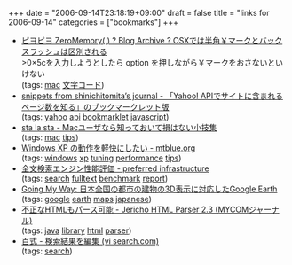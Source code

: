 +++
date = "2006-09-14T23:18:19+09:00"
draft = false
title = "links for 2006-09-14"
categories = ["bookmarks"]
+++

<ul class="delicious">
	<li>
		<div class="delicious-link"><a href="http://ido.nu/kuma/2006/09/13/osx-trouble-related-to-yen-sign-back-solidus-substitution/">ピヨピヨ ZeroMemory( ) ? Blog Archive ? OSXでは半角￥マークとバックスラッシュは区別される</a></div>
		<div class="delicious-extended">>0×5cを入力しようとしたら option を押しながら￥マークをおさないといけない</div>
		<div class="delicious-tags">(tags: <a href="http://del.icio.us/nobu666/mac">mac</a> <a href="http://del.icio.us/nobu666/文字コード">文字コード</a>)</div>
	</li>
	<li>
		<div class="delicious-link"><a href="http://d.hatena.ne.jp/shinichitomita/20060913/1158126597">snippets from shinichitomita’s journal - 「Yahoo! APIでサイトに含まれるページ数を知る」のブックマークレット版</a></div>
		<div class="delicious-tags">(tags: <a href="http://del.icio.us/nobu666/yahoo">yahoo</a> <a href="http://del.icio.us/nobu666/api">api</a> <a href="http://del.icio.us/nobu666/bookmarklet">bookmarklet</a> <a href="http://del.icio.us/nobu666/javascript">javascript</a>)</div>
	</li>
	<li>
		<div class="delicious-link"><a href="http://d.hatena.ne.jp/starocker/20060912/p1">sta la sta - Macユーザなら知っておいて損はない小技集</a></div>
		<div class="delicious-tags">(tags: <a href="http://del.icio.us/nobu666/mac">mac</a> <a href="http://del.icio.us/nobu666/tips">tips</a>)</div>
	</li>
	<li>
		<div class="delicious-link"><a href="http://www.mtblue.org/pc/tips/speed_up_xp.php">Windows XP の動作を軽快にしたい - mtblue.org</a></div>
		<div class="delicious-tags">(tags: <a href="http://del.icio.us/nobu666/windows">windows</a> <a href="http://del.icio.us/nobu666/xp">xp</a> <a href="http://del.icio.us/nobu666/tuning">tuning</a> <a href="http://del.icio.us/nobu666/performance">performance</a> <a href="http://del.icio.us/nobu666/tips">tips</a>)</div>
	</li>
	<li>
		<div class="delicious-link"><a href="http://preferred.jp/sedue/benchmark.htm">全文検索エンジン性能評価 - preferred infrastructure</a></div>
		<div class="delicious-tags">(tags: <a href="http://del.icio.us/nobu666/search">search</a> <a href="http://del.icio.us/nobu666/fulltext">fulltext</a> <a href="http://del.icio.us/nobu666/benchmark">benchmark</a> <a href="http://del.icio.us/nobu666/report">report</a>)</div>
	</li>
	<li>
		<div class="delicious-link"><a href="http://kengo.preston-net.com/archives/002806.shtml">Going My Way: 日本全国の都市の建物の3D表示に対応したGoogle Earth</a></div>
		<div class="delicious-tags">(tags: <a href="http://del.icio.us/nobu666/google">google</a> <a href="http://del.icio.us/nobu666/earth">earth</a> <a href="http://del.icio.us/nobu666/maps">maps</a> <a href="http://del.icio.us/nobu666/japanese">japanese</a>)</div>
	</li>
	<li>
		<div class="delicious-link"><a href="http://journal.mycom.co.jp/news/2006/09/12/342.html">不正なHTMLもパース可能 - Jericho HTML Parser 2.3 (MYCOMジャーナル)</a></div>
		<div class="delicious-tags">(tags: <a href="http://del.icio.us/nobu666/java">java</a> <a href="http://del.icio.us/nobu666/library">library</a> <a href="http://del.icio.us/nobu666/html">html</a> <a href="http://del.icio.us/nobu666/parser">parser</a>)</div>
	</li>
	<li>
		<div class="delicious-link"><a href="http://www.100shiki.com/archives/2006/09/_vi_searchcom.html">百式 - 検索結果を編集 (vi search.com)</a></div>
		<div class="delicious-tags">(tags: <a href="http://del.icio.us/nobu666/search">search</a>)</div>
	</li>
</ul>
